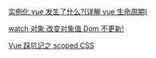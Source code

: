 [实例化 vue 发生了什么?(详解 vue 生命周期)](https://github.com/webfansplz/vue-note/issues/2)

[watch 对象,改变对象值,Dom 不更新!](https://github.com/webfansplz/vue-note/issues/3)

[Vue 踩坑记之 scoped CSS](https://github.com/webfansplz/vue-note/issues/4)
